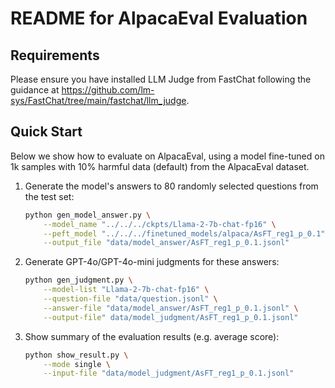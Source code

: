 # README for AlpacaEval Evaluation

## Requirements

Please ensure you have installed LLM Judge from FastChat following the guidance at https://github.com/lm-sys/FastChat/tree/main/fastchat/llm_judge.


## Quick Start

Below we show how to evaluate on AlpacaEval, using a model fine-tuned on 1k samples with 10% harmful data (default) from the AlpacaEval dataset.

1. Generate the model's answers to 80 randomly selected questions from the test set:
    ```bash
    python gen_model_answer.py \
        --model_name "../../../ckpts/Llama-2-7b-chat-fp16" \
        --peft_model "../../../finetuned_models/alpaca/AsFT_reg1_p_0.1" \
        --output_file "data/model_answer/AsFT_reg1_p_0.1.jsonl"
    ```
2. Generate GPT-4o/GPT-4o-mini judgments for these answers:
    ```bash
    python gen_judgment.py \
        --model-list "Llama-2-7b-chat-fp16" \
        --question-file "data/question.jsonl" \
        --answer-file "data/model_answer/AsFT_reg1_p_0.1.jsonl" \
        --output-file" data/model_judgment/AsFT_reg1_p_0.1.jsonl"

    ```
3. Show summary of the evaluation results (e.g. average score):
    ```bash
    python show_result.py \
        --mode single \
        --input-file "data/model_judgment/AsFT_reg1_p_0.1.jsonl"
    ```
